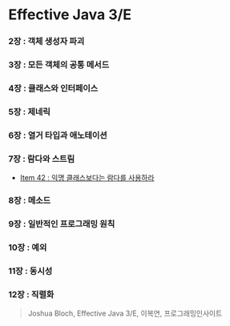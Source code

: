 # Effective Java 3/E  

### 2장 : 객체 생성자 파괴  

### 3장 : 모든 객체의 공통 메서드  

### 4장 : 클래스와 인터페이스

### 5장 : 제네릭  

### 6장 : 열거 타입과 애노테이션  

### 7장 : 람다와 스트림  
- [Item 42 : 익명 클래스보다는 람다를 사용하라](/Cahpter07/Item42/)

### 8장 : 메소드

### 9장 : 일반적인 프로그래밍 원칙  

### 10장 : 예외

### 11장 : 동시성  

### 12장 : 직렬화  

> Joshua Bloch, Effective Java 3/E, 이복연, 프로그래밍인사이트
